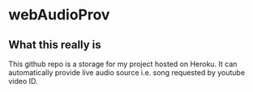 # webAudioProv

## What this really is
This github repo is a storage for my project hosted on Heroku. It can automatically provide live audio source i.e. song requested by youtube video ID.
